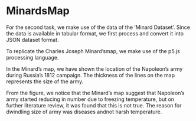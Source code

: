 # MinardsMap

For the second task, we make use of the data of the ‘Minard Dataset’. Since the data is available in tabular format, we first process and convert it into JSON dataset format.

To replicate the Charles Joseph Minard’smap, we make use of the p5.js processing language. 

In the Minard’s map, we have shown the location of the Napoleon’s army during Russia’s 1812 campaign. The thickness of the lines on the map represents the size of the army.

From the figure, we notice that the Minard’s map suggest that Napoleon’s army started reducing in number due to freezing temperature, but on further literature review, it was found that this is not true. The reason for dwindling size of army was diseases andnot harsh temperature.
